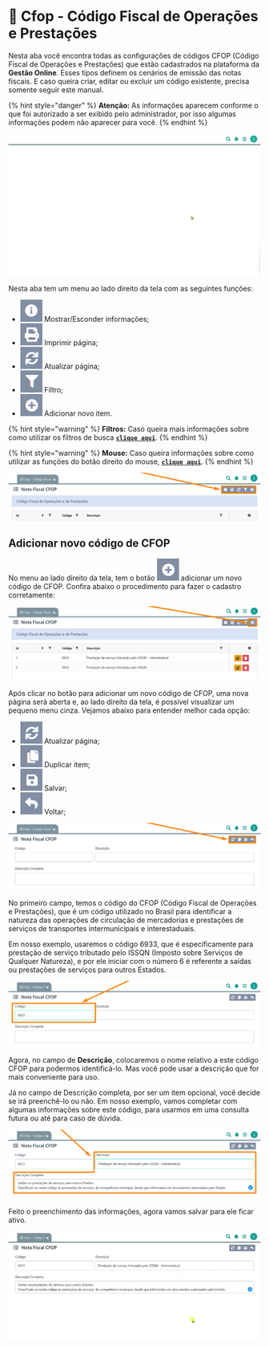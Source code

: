 # 🟰 Cfop - Código Fiscal de Operações e Prestações

Nesta aba você encontra todas as configurações de códigos CFOP (Código Fiscal de Operações e Prestações) que estão cadastrados na plataforma da **Gestão Online**. Esses tipos definem os cenários de emissão das notas fiscais. E caso queira criar, editar ou excluir um código existente, precisa somente seguir este manual.

{% hint style="danger" %}
**Atenção:** As informações aparecem conforme o que foi autorizado a ser exibido pelo administrador, por isso algumas informações podem não aparecer para você.
{% endhint %}

![](/erp-v2/assets/funcionalidades/fiscal/aba_cfop.gif)

Nesta aba tem um menu ao lado direito da tela com as seguintes funções:

- <img src="/erp-v2/assets/icon_exibir.png" alt="" data-size="line"> Mostrar/Esconder informações;
- <img src="/erp-v2/assets/icon_imprimir.png" alt="" data-size="line"> Imprimir página;
- <img src="/erp-v2/assets/icon_atualizar.png" alt="" data-size="line"> Atualizar página;
- <img src="/erp-v2/assets/icon_filtro.png" alt="" data-size="line"> Filtro;
- <img src="/erp-v2/assets/icon_add.png" alt="" data-size="line"> Adicionar novo item.

{% hint style="warning" %}
**Filtros:** Caso queira mais informações sobre como utilizar os filtros de busca [**`clique aqui`**](/erp-v2/primeiro_acesso/filtros.md).
{% endhint %}

{% hint style="warning" %}
**Mouse:** Caso queira informações sobre como utilizar as funções do botão direito do mouse, [**`clique aqui`**](https://docs.gestao.plus/erp-v2/primeiro_acesso/atalhos_internos#menu-botao-direito-do-mouse).
{% endhint %}

![](/erp-v2/assets/funcionalidades/fiscal/aba_cfop_menu.png)

## Adicionar novo código de CFOP

No menu ao lado direito da tela, tem o botão <img src="/erp-v2/assets/icon_add.png" alt="" data-size="line"> adicionar um novo código de CFOP. Confira abaixo o procedimento para fazer o cadastro corretamente:

![](/erp-v2/assets/funcionalidades/fiscal/aba_cfop_add.png)

Após clicar no botão para adicionar um novo código de CFOP, uma nova página será aberta e, ao lado direito da tela, é possível visualizar um pequeno menu cinza. Vejamos abaixo para entender melhor cada opção:

- <img src="/erp-v2/assets/icon_atualizar.png" alt="" data-size="line"> Atualizar página;
- <img src="/erp-v2/assets/icon_duplicar.png" alt="" data-size="line"> Duplicar item;
- <img src="/erp-v2/assets/icon_salvar.png" alt="" data-size="line"> Salvar;
- <img src="/erp-v2/assets/icon_voltar.png" alt="" data-size="line"> Voltar;

![](/erp-v2/assets/funcionalidades/fiscal/aba_cfop_add_menu.png)

No primeiro campo, temos o código do CFOP (Código Fiscal de Operações e Prestações), que é um código utilizado no Brasil para identificar a natureza das operações de circulação de mercadorias e prestações de serviços de transportes intermunicipais e interestaduais.

Em nosso exemplo, usaremos o código 6933, que é especificamente para prestação de serviço tributado pelo ISSQN (Imposto sobre Serviços de Qualquer Natureza), e por ele iniciar com o número 6 é referente a saídas ou prestações de serviços para outros Estados.

![](/erp-v2/assets/funcionalidades/fiscal/aba_cfop_add_campo_codigo.png)

Agora, no campo de **Descrição**, colocaremos o nome relativo a este código CFOP para podermos identificá-lo. Mas você pode usar a descrição que for mais conveniente para uso.

Já no campo de Descrição completa, por ser um item opcional, você decide se irá preenchê-lo ou não. Em nosso exemplo, vamos completar com algumas informações sobre este código, para usarmos em uma consulta futura ou até para caso de dúvida.

![](/erp-v2/assets/funcionalidades/fiscal/aba_cfop_add_campo_descricao_completa.png)

Feito o preenchimento das informações, agora vamos salvar para ele ficar ativo.

![](/erp-v2/assets/funcionalidades/fiscal/aba_cfop_add_salvar.gif)

<br>

<br>